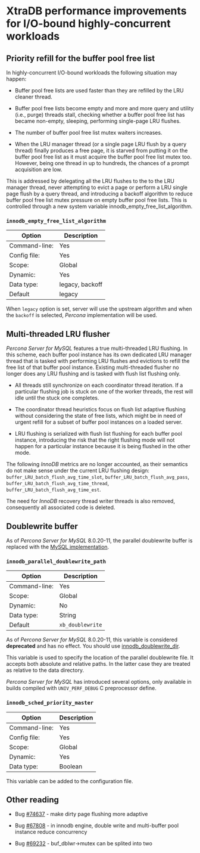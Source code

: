 # XtraDB performance improvements for I/O-bound highly-concurrent workloads

## Priority refill for the buffer pool free list

In highly-concurrent I/O-bound workloads the following situation may happen:

* Buffer pool free lists are used faster than they are refilled by the LRU cleaner thread.

* Buffer pool free lists become empty and more and more query and utility (i.e., purge) threads stall, checking whether a buffer pool free list has became non-empty, sleeping, performing single-page LRU flushes.

* The number of buffer pool free list mutex waiters increases.

* When the LRU manager thread (or a single page LRU flush by a query thread) finally produces a free page, it is starved from putting it on the buffer
pool free list as it must acquire the buffer pool free list mutex too.
However, being one thread in up to hundreds, the chances of a prompt
acquisition are low.

This is addressed by delegating all the LRU flushes to the to the LRU manager
thread, never attempting to evict a page or perform a LRU single page flush by
a query thread, and introducing a backoff algorithm to reduce buffer pool free
list mutex pressure on empty buffer pool free lists. This is controlled through
a new system variable innodb_empty_free_list_algorithm.

### `innodb_empty_free_list_algorithm`

| Option         | Description        |
| -------------- | ------------------ |
| Command-line:  | Yes                |
| Config file:   | Yes                |
| Scope:         | Global             |
| Dynamic:       | Yes                |
| Data type:     | legacy, backoff    |
| Default        | legacy             |

When `legacy` option is set, server will use the upstream algorithm and when
the `backoff` is selected, *Percona* implementation will be used.

## Multi-threaded LRU flusher

*Percona Server for MySQL* features a true multi-threaded LRU flushing. In this scheme, each buffer pool instance has its own dedicated LRU manager thread that is
tasked with performing LRU flushes and evictions to refill the free list of that
buffer pool instance. Existing multi-threaded flusher no longer does any LRU
flushing and is tasked with flush list flushing only.

* All threads still synchronize on each coordinator thread iteration. If a
particular flushing job is stuck on one of the worker threads, the rest will
idle until the stuck one completes.

* The coordinator thread heuristics focus on flush list adaptive flushing
without considering the state of free lists, which might be in need of urgent
refill for a subset of buffer pool instances on a loaded server.

* LRU flushing is serialized with flush list flushing for each buffer pool
instance, introducing the risk that the right flushing mode will not happen
for a particular instance because it is being flushed in the other mode.

The following *InnoDB* metrics are no longer accounted, as their semantics do
not make sense under the current LRU flushing design:
`buffer_LRU_batch_flush_avg_time_slot`, `buffer_LRU_batch_flush_avg_pass`,
`buffer_LRU_batch_flush_avg_time_thread`,
`buffer_LRU_batch_flush_avg_time_est`.

The need for *InnoDB* recovery thread writer threads is also removed,
consequently all associated code is deleted.

## Doublewrite buffer

As of *Percona Server for MySQL* 8.0.20-11, the parallel doublewrite buffer is replaced with the [MySQL implementation](https://dev.mysql.com/doc/refman/8.0/en/innodb-doublewrite-buffer.html).

### `innodb_parallel_doublewrite_path`

| Option         | Description        |
| -------------- | ------------------ |
| Command-line:  | Yes                |
| Scope:         | Global             |
| Dynamic:       | No                 |
| Data type:     | String             |
| Default        | `xb_doublewrite`   |

As of *Percona Server for MySQL* 8.0.20-11, this variable is considered **deprecated** and has no effect. You should use [innodb_doublewrite_dir](https://dev.mysql.com/doc/refman/8.0/en/innodb-parameters.html#sysvar_innodb_doublewrite_dir).

This variable is used to specify the location of the parallel doublewrite file.
It accepts both absolute and relative paths. In the latter case they are
treated as relative to the data directory.

*Percona Server for MySQL* has introduced several options, only available in builds
compiled with `UNIV_PERF_DEBUG` C preprocessor define.

### `innodb_sched_priority_master`

| Option         | Description        |
| -------------- | ------------------ |
| Command-line:  | Yes                |
| Config file:   | Yes                |
| Scope:         | Global             |
| Dynamic:       | Yes                |
| Data type:     | Boolean            |

This variable can be added to the configuration file.

## Other reading

* Bug [#74637](https://bugs.mysql.com/bug.php?id=74637) - make dirty page flushing more adaptive

* Bug [#67808](https://bugs.mysql.com/bug.php?id=67808) - in innodb engine, double write and multi-buffer pool
instance reduce concurrency

* Bug [#69232](https://bugs.mysql.com/bug.php?id=69232) - buf_dblwr->mutex can be splited into two
